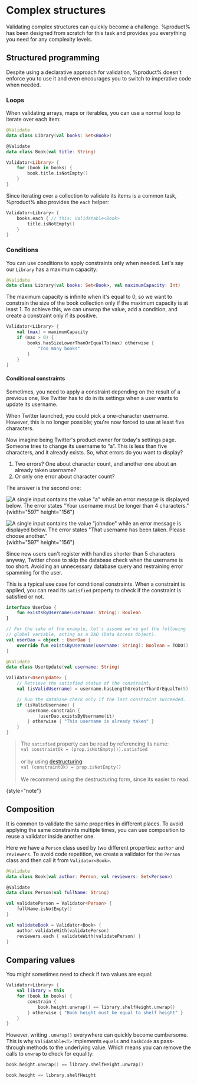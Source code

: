 # Complex structures

Validating complex structures can quickly become a challenge. %product% has been designed from scratch for this task and
provides you everything you need for any complexity levels.

## Structured programming

Despite using a declarative approach for validation, %product% doesn't enforce you to use it and even encourages you to
switch to imperative code when needed.

### Loops

When validating arrays, maps or iterables, you can use a normal loop to iterate over each item:

```kotlin
@Validate
data class Library(val books: Set<Book>)

@Validate
data class Book(val title: String)

Validator<Library> {
    for (book in books) {
        book.title.isNotEmpty()
    }
}
```

Since iterating over a collection to validate its items is a common task, %product% also provides the `each` helper:

```kotlin
Validator<Library> {
    books.each { // this: Validatable<Book>
        title.isNotEmpty()
    }
}
```

### Conditions

You can use conditions to apply constraints only when needed. Let's say our `Library` has a maximum capacity:

```kotlin
@Validate
data class Library(val books: Set<Book>, val maximumCapacity: Int)
```

The maximum capacity is infinite when it's equal to 0, so we want to constrain the size of the book collection only if
the maximum capacity is at least 1. To achieve this, we can unwrap the value, add a condition, and create a constraint
only if its positive.

```kotlin
Validator<Library> {
    val (max) = maximumCapacity
    if (max > 0) {
        books.hasSizeLowerThanOrEqualTo(max) otherwise {
            "Too many books"
        }
    }
}
```

#### Conditional constraints

Sometimes, you need to apply a constraint depending on the result of a previous one, like Twitter has to do in its
settings when a user wants to update its username.

When Twitter launched, you could pick a one-character username. However, this is no longer possible; you're now forced
to use at least five characters.

Now imagine being Twitter's product owner for today's settings page. Someone tries to change its username to “a”. This
is less than five characters, and it already exists. So, what errors do you want to display?

1. Two errors? One about character count, and another one about an already taken username?
2. Or only one error about character count?

The answer is the second one:

![A single input contains the value "a" while an error message is displayed below. The error states "Your username must be longer than 4 characters."](twitter-too-short.png "Twitter's form to change a username")
{width="597" height="156"}

![A single input contains the value "johndoe" while an error message is displayed below. The error states "That username has been taken. Please choose another."](twitter-taken.png "Twitter's form to change a username")
{width="597" height="156"}

Since new users can't register with handles shorter than 5 characters anyway, Twitter chose to skip the database check
when the username is too short. Avoiding an unnecessary database query and restraining error spamming for the user.

This is a typical use case for conditional constraints. When a constraint is applied, you can read its `satisfied`
property to check if the constraint is satisfied or not.

```kotlin
interface UserDao {
    fun existsByUsername(username: String): Boolean
}

// For the sake of the example, let's assume we've got the following
// global variable, acting as a DAO (Data Access Object).
val userDao = object : UserDao {
    override fun existsByUsername(username: String): Boolean = TODO()
}

@Validate
data class UserUpdate(val username: String)

Validator<UserUpdate> {
    // Retrieve the satisfied status of the constraint.
    val (isValidUsername) = username.hasLengthGreaterThanOrEqualTo(5)

    // Run the database check only if the last constraint succeeded.
    if (isValidUsername) {
        username.constrain {
            !userDao.existsByUsername(it)
        } otherwise { "This username is already taken" }
    }
}
```

> The `satisfied` property can be read by referencing its name: \
> `val constraintOk = (prop.isNotEmpty()).satisfied` \
> \
> or by using [destructuring](%destructuring_url%): \
> `val (constraintOk) = prop.isNotEmpty()` \
> \
> We recommend using the destructuring form, since its easier to read.

{style="note"}

## Composition

It is common to validate the same properties in different places. To avoid applying the same constraints multiple times,
you can use composition to reuse a validator inside another one.

Here we have a `Person` class used by two different properties: `author` and `reviewers`. To avoid code repetition, we
create a validator for the `Person` class and then call it from `Validator<Book>`.

```kotlin
@Validate
data class Book(val author: Person, val reviewers: Set<Person>)

@Validate
data class Person(val fullName: String)

val validatePerson = Validator<Person> {
    fullName.isNotEmpty()
}

val validateBook = Validator<Book> {
    author.validateWith(validatePerson)
    reviewers.each { validateWith(validatePerson) }
}
```

## Comparing values

You might sometimes need to check if two values are equal:

```kotlin
Validator<Library> {
    val library = this
    for (book in books) {
        constrain {
            book.height.unwrap() == library.shelfHeight.unwrap()
        } otherwise { "Book height must be equal to shelf height" }
    }
}
```

However, writing `.unwrap()` everywhere can quickly become cumbersome. This is why `Validatable<T>` implements
`equals` and `hashCode` as pass-through methods to the underlying value. Which means you can remove the calls to
`unwrap` to check for equality:

<compare type="top-bottom" first-title="With explicit usage of unwrap()" second-title="Without unwrap()">

```kotlin
book.height.unwrap() == library.shelfHeight.unwrap()
```

```kotlin
book.height == library.shelfHeight
```

</compare>
